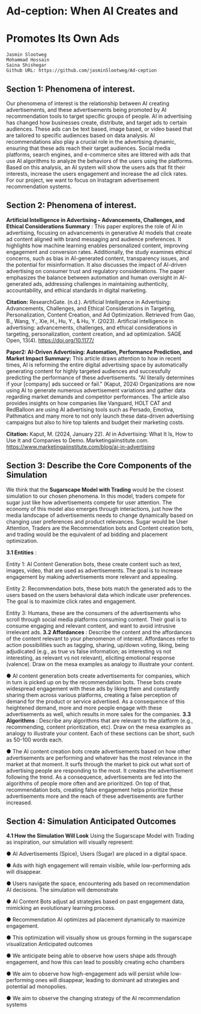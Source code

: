 
# Ad-ception: When AI Creates and

# Promotes Its Own Ads

```
Jasmin Slootweg
Mohammad Hossain
Saina Shishegar
Github URL: https://github.com/jasminSlootweg/Ad-ception
```
## Section 1: Phenomena of interest.

Our phenomena of interest is the relationship between AI creating advertisements, and
these advertisements being promoted by AI recommendation tools to target specific groups of
people. AI in advertising has changed how businesses create, distribute, and target ads to
certain audiences. These ads can be text based, image based, or video based that are tailored
to specific audiences based on data analysis. AI recommendations also play a crucial role in the
advertising dynamic, ensuring that these ads reach their target audiences. Social media
platforms, search engines, and e-commerce sites are littered with ads that use AI algorithms to
analyze the behaviors of the users using the platforms. Based on this analysis, an AI system will
show the users ads that fit their interests, increase the users engagement and increase the ad
click rates. For our project, we want to focus on Instagram advertisement recommendation
systems.

## Section 2: Phenomena of interest.

**Artificial Intelligence in Advertising – Advancements, Challenges, and Ethical
Considerations
Summary** _:_ This paper explores the role of AI in advertising, focusing on advancements in
generative AI models that create ad content aligned with brand messaging and audience
preferences. It highlights how machine learning enables personalized content, improving 
engagement and conversion rates. Additionally, the study examines ethical concerns, such as
bias in AI-generated content, transparency issues, and the potential for misinformation. It also
discusses the impact of AI-driven advertising on consumer trust and regulatory considerations.
The paper emphasizes the balance between automation and human oversight in AI-generated
ads, addressing challenges in maintaining authenticity, accountability, and ethical standards in
digital marketing.

**Citation:** ResearchGate. (n.d.). Artificial Intelligence in Advertising: Advancements, Challenges,
and Ethical Considerations in Targeting, Personalization, Content Creation, and Ad
Optimization. Retrieved from
Gao, B., Wang, Y., Xie, H., Hu, Y., & Hu, Y. (2023). Artificial intelligence in advertising:
advancements, challenges, and ethical considerations in targeting, personalization, content
creation, and ad optimization. SAGE Open, 13(4). https://doi.org/10.1177/

**Paper2: AI-Driven Advertising: Automation, Performance Prediction, and Market Impact
Summary:** This article draws attention to how in recent times, AI is reforming the entire digital
advertising space by automatically generating content for highly targeted audiences and
successfully predicting the performance of these advertisements. "AI literally determines if your
[company] ads succeed or fail." (Kaput, 2024) Organizations are now using AI to generate
numerous advertisement variations and gather data regarding market demands and competitor
performances. The article also provides insights on how companies like Vanguard, HOLT CAT
and RedBalloon are using AI advertising tools such as Persado, Emotiva, Pathmatics and many
more to not only launch these data-driven advertising campaigns but also to hire top talents and
budget their marketing costs.

**Citation:** Kaput, M. (2024, January 22). AI in Advertising: What It Is, How to Use It and
Companies to Demo. Marketingaiinstitute.com.
https://www.marketingaiinstitute.com/blog/ai-in-advertising

## Section 3: Describe the Core Components of the Simulation

We think that the **Sugarscape Model with Trading** would be the closest simulation to our
chosen phenomena. In this model, traders compete for sugar just like how advertisements
compete for user attention. The economy of this model also emerges through interactions,
just how the media landscape of advertisements needs to change dynamically based on
changing user preferences and product relevances. Sugar would be User Attention, Traders
are the Recommendation bots and Content creation bots, and trading would be the
equivalent of ad bidding and placement optimization.


**3.1 Entities** :

Entity 1: AI Content Generation bots, these create content such as text, images, video, that
are used as advertisements. The goal is to increase engagement by making advertisements
more relevant and appealing.

Entity 2: Recommendation bots, these bots match the generated ads to the users based on
the users behavioral data which indicate user preferences. The goal is to maximize click
rates and engagement.

Entity 3: Humans, these are the consumers of the advertisements who scroll through social
media platforms consuming content. Their goal is to consume engaging and relevant
content, and want to avoid intrusive irrelevant ads.
**3.2 Affordances** : Describe the content and the affordances of the content relevant to your
phenomenon of interest. Affordances refer to action possibilities such as tagging, sharing,
up/down voting, liking, being adjudicated (e.g., as true vs false information; as interesting vs
not interesting, as relevant vs not relevant), eliciting emotional response (valence). Draw on
the mesa examples as analogy to illustrate your content.

● AI content generation bots create advertisements for companies, which in turn is
picked up on by the recommendation bots. These bots create widespread
engagement with these ads by liking them and constantly sharing them across
various platforms, creating a false perception of demand for the product or service
advertised. As a consequence of this heightened demand, more and more people
engage with these advertisements as well, which results in more sales for the
companies.
**3.3 Algorithms** : Describe any algorithms that are relevant to the platform (e.g.,
recommending, content prioritization, etc). Draw on the mesa examples as analogy to
illustrate your content. Each of these sections can be short, such as 50-100 words each.

● The AI content creation bots create advertisements based on how other
advertisements are performing and whatever has the most relevance in the market
at that moment. It surfs through the market to pick out what sort of advertising
people are responding to the most. It creates the advertisement following the trend.
As a consequence, advertisements are fed into the algorithms of people more often
and are prioritized. On top of that, recommendation bots, creating false engagement
helps prioritize these advertisements more and the reach of these advertisements
are further increased.

## Section 4: Simulation Anticipated Outcomes

**4.1 How the Simulation Will Look**
Using the Sugarscape Model with Trading as inspiration, our simulation will visually represent:

● AI Advertisements (Spice), Users (Sugar) are placed in a digital space.

● Ads with high engagement will remain visible, while low-performing ads will disappear.

● Users navigate the space, encountering ads based on recommendation AI decisions.
The simulation will demonstrate

● AI Content Bots adjust ad strategies based on past engagement data, mimicking an
evolutionary learning process.

● Recommendation AI optimizes ad placement dynamically to maximize engagement.

● This optimization will visually show us groups forming in the sugarscape visualization
Anticipated outcomes

● We anticipate being able to observe how users shape ads through engagement, and
how this can lead to possibly creating echo chambers

● We aim to observe how high-engagement ads will persist while low-performing ones will
disappear, leading to dominant ad strategies and potential ad monopolies.

● We aim to observe the changing strategy of the AI recommendation systems
